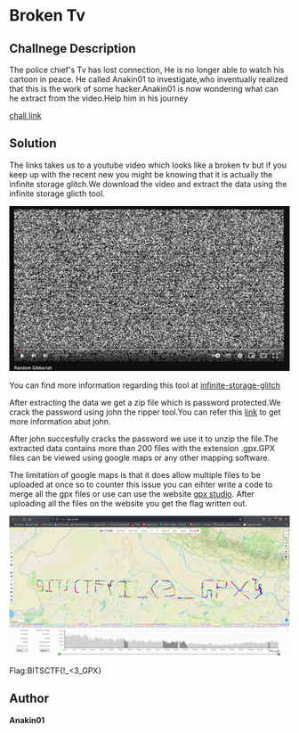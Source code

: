 # Broken Tv

## Challnege Description

The police chief's Tv has lost connection, He is no longer able to watch his cartoon in peace. He called Anakin01 to investigate,who inventually realized that this is the work of some hacker.Anakin01 is now wondering what can he extract from the video.Help him in his journey

[chall link](https://youtu.be/dWipvwxjdps)

## Solution

The links takes us to a youtube video which looks like a broken tv but if you keep up with the recent new you might be knowing that it is actually the infinite storage glitch.We download the video and extract the data using the infinite storage glicth tool.

![alt](./youtube1.png)

You can find more information regarding this tool at [infinite-storage-glitch](https://github.com/DvorakDwarf/Infinite-Storage-Glitch)

After extracting the data we get a zip file which is password protected.We crack the password using john the ripper tool.You can refer this [link](https://www.freecodecamp.org/news/crack-passwords-using-john-the-ripper-pentesting-tutorial/) to get more information abut john.

After john succesfully cracks the password we use it to unzip the file.The extracted data contains more than 200 files with the extension .gpx.GPX files can be viewed using google maps or any other mapping software.

The limitation of google maps is that it does allow multiple files to be uploaded at once so to counter this issue you can eihter write a code to merge all the gpx files or use can use the website [gpx studio](https://gpx.studio/). After uploading all the files on the website you get the flag written out.


![alt](./maps1.png)

Flag:BITSCTF{!_<3_GPX}

## Author

**Anakin01**
